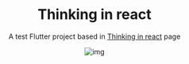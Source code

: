 <div align="center">

# Thinking in react

A test Flutter project based in [Thinking in react](https://reactjs.org/docs/thinking-in-react.html) page

![img](https://reactjs.org/static/1071fbcc9eed01fddc115b41e193ec11/d4770/thinking-in-react-mock.png)

</div>
